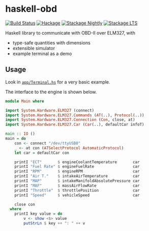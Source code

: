 haskell-obd
===========

[![Build Status](https://travis-ci.org/hverr/haskell-obd.svg?branch=master)](https://travis-ci.org/hverr/haskell-obd)
[![Hackage](https://img.shields.io/hackage/v/obd.svg?maxAge=2592000)](https://hackage.haskell.org/package/obd)
[![Stackage Nightly](http://stackage.org/package/obd/badge/nightly)](http://stackage.org/nightly/package/obd)
[![Stackage LTS](http://stackage.org/package/obd/badge/lts)](http://stackage.org/lts/package/obd)

Haskell library to communicate with OBD-II over ELM327, with

  - type-safe quantities with dimensions
  - extensible simulator
  - example terminal as a demo

Usage
-----

Look in [`app/Terminal.hs`](app/Terminal.hs) for a very basic example.

The interface to the engine is shown below.

```haskell
module Main where

import System.Hardware.ELM327 (connect)
import System.Hardware.ELM327.Commands (AT(..), Protocol(..))
import System.Hardware.ELM327.Connection (Con, close, at)
import System.Hardware.ELM327.Car (Car(..), defaultCar infoT)

main :: IO ()
main = do
    con <- connect "/dev/ttyUSB0"
    _ <- at con (ATSelectProtocol AutomaticProtocol)
    let car = defaultCar con

    printI "ECT"       $ engineCoolantTemperature       car
    printI "Fuel Rate" $ engineFuelRate                 car
    printI "RPM"       $ engineRPM                      car
    printI "Air T."    $ intakeAirTemperature           car
    printI "MAP"       $ intakeManifoldAbsolutePressure car
    printI "MAF"       $ massAirFlowRate                car
    printI "Throttle"  $ throttlePosition               car
    printI "Speed"     $ vehicleSpeed                   car

    close con
  where
    printI key value = do
        v <- show <$> value
        putStrLn $ key ++ ": " ++ v

```
